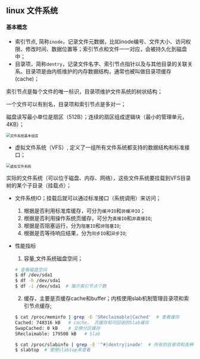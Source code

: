 ## linux 文件系统



#### 基本概念

* 索引节点, 简称`inode`，记录文件元数据，比如inode编号、文件大小、访问权限、修改时间、数据位置等；索引节点和文件一一对应，会被持久化到磁盘中；
* 目录项，简称`dentry`，记录文件名字、索引节点指针以及与其他目录的关联关系。目录项是由内核维护的内存数据结构，通常也被叫做目录项缓存(cache)；

索引节点是每个文件的唯一标识，目录项维护文件系统的树状结构；

一个文件可以有别名，目录项和索引节点是多对一；

磁盘读写最小单位是扇区（512B）；连续的扇区组成逻辑块（最小的管理单元， 4KB）；



<img src="https://static001.geekbang.org/resource/image/32/47/328d942a38230a973f11bae67307be47.png" alt="文件系统基本组成" style="zoom:67%;" />



* 虚拟文件系统（VFS）, 定义了一组所有文件系统都支持的数据结构和标准接口；



<img src="https://static001.geekbang.org/resource/image/72/12/728b7b39252a1e23a7a223cdf4aa1612.png" alt="虚拟文件系统" style="zoom:67%;" />



实际的文件系统（可以位于磁盘、内存、网络），这些文件系统要挂载到VFS目录树的某个子目录（挂载点）；



* 文件系统IO；挂载后就可以通过标准接口（系统调用）来访问；
  1. 根据是否利用标准库缓存，可分为`缓冲IO`和`非缓冲IO`；
  2. 根据是否利用操作系统页缓存，可分为`直接IO`和`非直接IO`;
  3. 根据是否阻塞运行，分为`阻塞IO`和`非阻塞IO`;
  4. 根据是否等待响应结果，分为`同步IO`和`异步IO`;



* 性能指标

  1. 容量,文件系统磁盘空间； 

  ```bash
  # 查看磁盘空间
  $ df /dev/sda1
  $ df -h /dev/sda1
  $ df -i /dev/sda1  # 展示索引节点个数
  ```

  2. 缓存，主要是页缓存cache和buffer；内核使用slab机制管理目录项和索引节点缓存;

  ```bash
  $ cat /proc/meminfo | grep -E 'SReclaimable|Cached'  # 查看缓存
  Cached: 748316 kB   # cache， 页缓存和可回收的Slab缓存
  SwapCached: 0 kB    # 交换分区缓存
  SReclaimable: 179508 kB   # Slab
  
  $ cat /proc/slabinfo | grep -E '^#|dentry|inode'  # 所有的目录项和各种文件系统索引节点缓存; 
  $ slabtop  # 使用slabtop来查看
  ```

  